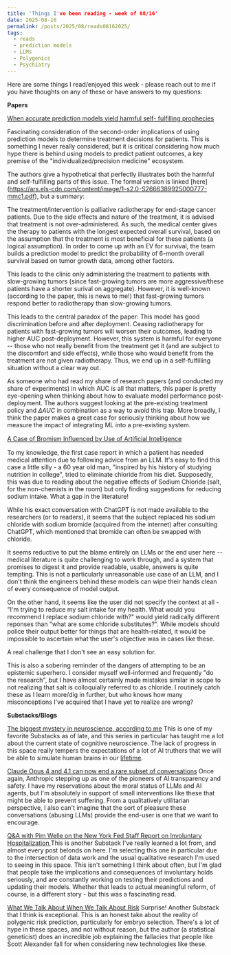 ```yaml
---
title: 'Things I've been reading - week of 08/16'
date: 2025-08-16
permalink: /posts/2025/08/reads08162025/
tags:
  - reads
  - prediction models
  - LLMs
  - Polygenics
  - Psychiatry
---
```


Here are some things I read/enjoyed this week - please reach out to me if you have thoughts on any of these or have answers to my questions:

**Papers**

[When accurate prediction models yield harmful self-
fulfilling prophecies](https://doi.org/10.1016/j.patter.2025.101229)

Fascinating consideration of the second-order implications of using prediction models to determine treatment decisions for patients. This is something I never really considered, but it is critical considering how much hype there is behind using models to predict patient outcomes, a key premise of the "individualized/precision medicine" ecosystem. 

The authors give a hypothetical that perfectly illustrates both the harmful and self-fulfilling parts of this issue. The formal version is linked [here] (https://ars.els-cdn.com/content/image/1-s2.0-S2666389925000777-mmc1.pdf), but a summary:

The treatment/intervention is palliative radiotherapy for end-stage cancer patients.  Due to the side effects and nature of the treatment, it is advised that treatment is not over-administered. As such, the medical center gives the therapy to patients with the longest expected overall survival, based on the assumption that the treatment is most beneficial for these patients (a logical assumption). In order to come up with an EV for survival, the team builds a prediction model to predict the probability of 6-month overall survival based on tumor growth data, among other factors.

This leads to the clinic only administering the treatment to patients with slow-growing tumors (since fast-growing tumors are more aggressive/these patients have a shorter surival on aggregate). However, it is well-known (according to the paper, this is news to me!) that fast-growing tumors respond better to radiotherapy than slow-growing tumors. 

This leads to the central paradox of the paper: This model has good discrimination before and after deployment. Ceasing radiotherapy for patients with fast-growing tumors will worsen their outcomes, leading to higher AUC post-deployment. However, this system is harmful for everyone -- those who not really benefit from the treatment get it (and are subject to the discomfort and side effects), while those who would benefit from the treatment are not given radiotherapy. Thus, we end up in a self-fulfilling situation without a clear way out.

As someone who had read my share of research papers (and conducted my share of experiments) in which AUC is all that matters, this paper is pretty eye-opening when thinking about how to evaluate model performance post-deployment. The authors suggest looking at the pre-existing treatment policy and $\Delta AUC$ in combination as a way to avoid this trap. More broadly, I think the paper makes a great case for seriously thinking about how we measure the impact of integrating ML into a pre-existing system. 




[A Case of Bromism Inﬂuenced by Use of Artiﬁcial Intelligence](https://www.acpjournals.org/doi/epdf/10.7326/aimcc.2024.1260)

To my knowledge, the first case report in which a patient has needed medical attention due to following advice from an LLM. It's easy to find this case a little silly - a 60 year old man, "inspired by his history of studying nutrition in college", tried to eliminate chloride from his diet. Supposedly, this was due to reading about the negative effects of Sodium Chloride (salt, for the non-chemists in the room) but only finding suggestions for reducing sodium intake. What a gap in the literature!

While his exact conversation with ChatGPT is not made available to the researchers (or to readers), it seems that the subject replaced his sodium chloride with sodium bromide (acquired from the internet) after consulting ChatGPT, which mentioned that bromide can often be swapped with chloride.

It seems reductive to put the blame entirely on LLMs or the end user here -- medical literature is quite challenging to work through, and a system that promises to digest it and provide readable, usable, answers is quite tempting. This is not a particularly unreasonable use case of an LLM, and I don't think the engineers behind these models can wipe their hands clean of every consequence of model output.

On the other hand, it seems like the user did not specify the context at all - "I'm trying to reduce my salt intake for my health. What would you recommend I replace sodium chloride with?" would yield radically different reponses than "what are some chloride substitutes?". While models should police their output better for things that are health-related, it would be impossible to ascertain what the user's objective was in cases like these. 

A real challenge that I don't see an easy solution for.

This is also a sobering reminder of the dangers of attempting to be an epistemic superhero. I consider myself well-informed and frequently "do the research", but I have almost certainly made mistakes similar in scope to not realizing that salt is colloquially referred to as chloride. I routinely catch these as I learn more/dig in further, but who knows how many misconceptions I've acquired that I have yet to realize are wrong?



**Substacks/Blogs**

[The biggest mystery in neuroscience, according to me](https://ccli.substack.com/p/the-biggest-mystery-in-neuroscience)
This is one of my favorite Substacks as of late, and this series in particular has taught me a lot about the current state of cognitive neuroscience. The lack of progress in this space really tempers the expectations of a lot of AI truthers that we will be able to simulate human brains in our [lifetime](https://www.smbc-comics.com/index.php?db=comics&id=1968).

[Claude Opus 4 and 4.1 can now end a rare subset of conversations](https://www.anthropic.com/research/end-subset-conversations)
Once again, Anthropic stepping up as one of the pioneers of AI transparency and safety. I have my reservations about the moral status of LLMs and AI agents, but I'm absolutely in support of small interventions like these that might be able to prevent suffering. From a qualitatively utilitarian perspective, I also can't imagine that the sort of pleasure these conversations (abusing LLMs) provide the end-user is one that we want to encourage. 

[Q&A with Pim Welle on the New York Fed Staff Report on Involuntary Hospitalization ](https://www.psychiatrymargins.com/p/q-and-a-with-pim-welle-on-the-new?source=queue)
This is another Substack I've really learned a lot from, and almost every post belonds on here. I'm selecting this one in particular due to the intersection of data work and the usual qualitative research I'm used to seeing in this space. This isn't something I think about often, but I'm glad that people take the implications and consequences of involuntary holds seriously, and are constantly working on testing their predictions and updating their models. Whether that leads to actual meaningful reform, of course, is a different story - but this was a fascinating read.

[What We Talk About When We Talk About Risk](https://theinfinitesimal.substack.com/p/what-we-talk-about-when-we-talk-about)
Surprise! Another Substack that I think is exceptional. This is an honest take about the reality of polygenic risk prediction, particularly for embryo selection. There's a lot of hype in these spaces, and not without reason, but the author (a statistical geneticist) does an incredible job explaining the fallacies that people like Scott Alexander fall for when considering new technologies like these.